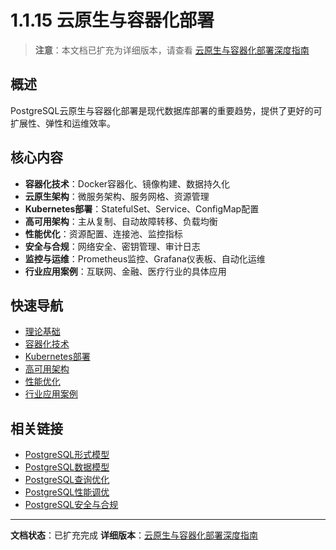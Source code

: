 # 1.1.15 云原生与容器化部署

> **注意**：本文档已扩充为详细版本，请查看 [云原生与容器化部署深度指南](1.1.15-云原生与容器化部署-扩充版.md)

## 概述

PostgreSQL云原生与容器化部署是现代数据库部署的重要趋势，提供了更好的可扩展性、弹性和运维效率。

## 核心内容

- **容器化技术**：Docker容器化、镜像构建、数据持久化
- **云原生架构**：微服务架构、服务网格、资源管理
- **Kubernetes部署**：StatefulSet、Service、ConfigMap配置
- **高可用架构**：主从复制、自动故障转移、负载均衡
- **性能优化**：资源配置、连接池、监控指标
- **安全与合规**：网络安全、密钥管理、审计日志
- **监控与运维**：Prometheus监控、Grafana仪表板、自动化运维
- **行业应用案例**：互联网、金融、医疗行业的具体应用

## 快速导航

- [理论基础](1.1.15-云原生与容器化部署-扩充版.md#2-理论基础)
- [容器化技术](1.1.15-云原生与容器化部署-扩充版.md#3-容器化技术)
- [Kubernetes部署](1.1.15-云原生与容器化部署-扩充版.md#5-kubernetes部署)
- [高可用架构](1.1.15-云原生与容器化部署-扩充版.md#6-高可用架构)
- [性能优化](1.1.15-云原生与容器化部署-扩充版.md#7-性能优化)
- [行业应用案例](1.1.15-云原生与容器化部署-扩充版.md#10-行业应用案例)

## 相关链接

- [PostgreSQL形式模型](1.1.1-形式模型.md)
- [PostgreSQL数据模型](1.1.2-关系数据模型.md)
- [PostgreSQL查询优化](1.1.4-查询优化-增强版.md)
- [PostgreSQL性能调优](1.1.16-性能调优与监控.md)
- [PostgreSQL安全与合规](1.1.17-安全与合规.md)

---

**文档状态**：已扩充完成
**详细版本**：[云原生与容器化部署深度指南](1.1.15-云原生与容器化部署-扩充版.md)
